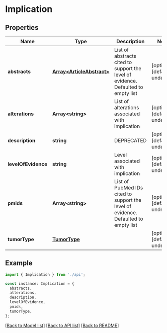 # Implication

## Properties

| Name                | Type                                                   | Description                                                                        | Notes                             |
| ------------------- | ------------------------------------------------------ | ---------------------------------------------------------------------------------- | --------------------------------- |
| **abstracts**       | [**Array&lt;ArticleAbstract&gt;**](ArticleAbstract.md) | List of abstracts cited to support the level of evidence. Defaulted to empty list  | [optional] [default to undefined] |
| **alterations**     | **Array&lt;string&gt;**                                | List of alterations associated with implication                                    | [optional] [default to undefined] |
| **description**     | **string**                                             | DEPRECATED                                                                         | [optional] [default to undefined] |
| **levelOfEvidence** | **string**                                             | Level associated with implication                                                  | [optional] [default to undefined] |
| **pmids**           | **Array&lt;string&gt;**                                | List of PubMed IDs cited to support the level of evidence. Defaulted to empty list | [optional] [default to undefined] |
| **tumorType**       | [**TumorType**](TumorType.md)                          |                                                                                    | [optional] [default to undefined] |

## Example

```typescript
import { Implication } from './api';

const instance: Implication = {
  abstracts,
  alterations,
  description,
  levelOfEvidence,
  pmids,
  tumorType,
};
```

[[Back to Model list]](../README.md#documentation-for-models) [[Back to API list]](../README.md#documentation-for-api-endpoints) [[Back to README]](../README.md)
